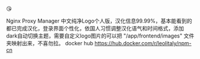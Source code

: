 😘

Nginx Proxy Manager 中文纯净Logo个人版，汉化信息99.99%，基本能看到的都已完成汉化，登录界面个性化，依国人习惯调整汉化语气和时间格式，添加dark自动切换主题，需要自定义logo图片的可以把 "/app/frontend/images" 文件夹映射出来，不喜勿拉。
docker hub
https://hub.docker.com/r/leolitaly/npm-cn